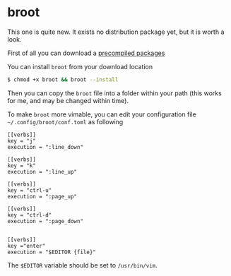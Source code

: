 # broot

This one is quite new.
It exists no distribution package yet, but it is worth a look.

First of all you can download a [precompiled packages](https://dystroy.org/broot/documentation/installation/)

You can install `broot` from your download location

```bash
$ chmod +x broot && broot --install
```

Then you can copy the `broot` file into a folder within your path (this works for me, and may be changed within time).

To make `broot` more vimable, you can edit your configuration file `~/.config/broot/conf.toml` as following

```
[[verbs]]
key = "j"
execution = ":line_down"

[[verbs]]
key = "k"
execution = ":line_up"

[[verbs]]
key = "ctrl-u"
execution = ":page_up"

[[verbs]]
key = "ctrl-d"
execution = ":page_down"


[[verbs]]
key ="enter"
execution = "$EDITOR {file}"
```

The `$EDITOR` variable should be set to `/usr/bin/vim`.
